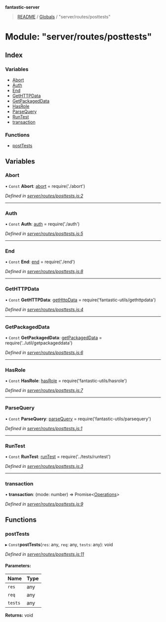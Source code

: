 **fantastic-server**

> [README](../README.md) / [Globals](../globals.md) / "server/routes/posttests"

# Module: "server/routes/posttests"

## Index

### Variables

* [Abort](_server_routes_posttests_.md#abort)
* [Auth](_server_routes_posttests_.md#auth)
* [End](_server_routes_posttests_.md#end)
* [GetHTTPData](_server_routes_posttests_.md#gethttpdata)
* [GetPackagedData](_server_routes_posttests_.md#getpackageddata)
* [HasRole](_server_routes_posttests_.md#hasrole)
* [ParseQuery](_server_routes_posttests_.md#parsequery)
* [RunTest](_server_routes_posttests_.md#runtest)
* [transaction](_server_routes_posttests_.md#transaction)

### Functions

* [postTests](_server_routes_posttests_.md#posttests)

## Variables

### Abort

• `Const` **Abort**: [abort](_server_routes_abort_.md#abort) = require('./abort')

*Defined in [server/routes/posttests.js:2](https://github.com/besimorhino/project-fantastic/blob/af5d0de/server/routes/posttests.js#L2)*

___

### Auth

• `Const` **Auth**: [auth](_server_routes_auth_index_.md#auth) = require('./auth')

*Defined in [server/routes/posttests.js:5](https://github.com/besimorhino/project-fantastic/blob/af5d0de/server/routes/posttests.js#L5)*

___

### End

• `Const` **End**: [end](_server_routes_end_.md#end) = require('./end')

*Defined in [server/routes/posttests.js:8](https://github.com/besimorhino/project-fantastic/blob/af5d0de/server/routes/posttests.js#L8)*

___

### GetHTTPData

• `Const` **GetHTTPData**: [getHttpData](_packages_fantastic_utils_gethttpdata_.md#gethttpdata) = require('fantastic-utils/gethttpdata')

*Defined in [server/routes/posttests.js:4](https://github.com/besimorhino/project-fantastic/blob/af5d0de/server/routes/posttests.js#L4)*

___

### GetPackagedData

• `Const` **GetPackagedData**: [getPackagedData](_server_util_getpackageddata_.md#getpackageddata) = require('../util/getpackageddata')

*Defined in [server/routes/posttests.js:6](https://github.com/besimorhino/project-fantastic/blob/af5d0de/server/routes/posttests.js#L6)*

___

### HasRole

• `Const` **HasRole**: [hasRole](_packages_fantastic_utils_hasrole_.md#hasrole) = require('fantastic-utils/hasrole')

*Defined in [server/routes/posttests.js:7](https://github.com/besimorhino/project-fantastic/blob/af5d0de/server/routes/posttests.js#L7)*

___

### ParseQuery

• `Const` **ParseQuery**: [parseQuery](_packages_fantastic_utils_parsequery_.md#parsequery) = require('fantastic-utils/parsequery')

*Defined in [server/routes/posttests.js:1](https://github.com/besimorhino/project-fantastic/blob/af5d0de/server/routes/posttests.js#L1)*

___

### RunTest

• `Const` **RunTest**: [runTest](_server_tests_runtest_.md#runtest) = require('../tests/runtest')

*Defined in [server/routes/posttests.js:3](https://github.com/besimorhino/project-fantastic/blob/af5d0de/server/routes/posttests.js#L3)*

___

### transaction

•  **transaction**: (mode: number) => Promise\<[Operations](_packages_fantastic_utils_db_types_d_.md#operations)>

*Defined in [server/routes/posttests.js:9](https://github.com/besimorhino/project-fantastic/blob/af5d0de/server/routes/posttests.js#L9)*

## Functions

### postTests

▸ `Const`**postTests**(`res`: any, `req`: any, `tests`: any): void

*Defined in [server/routes/posttests.js:11](https://github.com/besimorhino/project-fantastic/blob/af5d0de/server/routes/posttests.js#L11)*

#### Parameters:

Name | Type |
------ | ------ |
`res` | any |
`req` | any |
`tests` | any |

**Returns:** void
